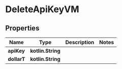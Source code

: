 
# DeleteApiKeyVM

## Properties
Name | Type | Description | Notes
------------ | ------------- | ------------- | -------------
**apiKey** | **kotlin.String** |  | 
**dollarT** | **kotlin.String** |  | 



